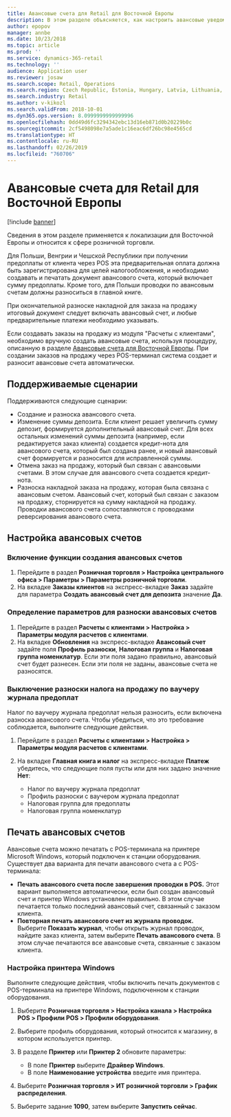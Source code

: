```yaml
---
title: Авансовые счета для Retail для Восточной Европы
description: В этом разделе объясняется, как настроить авансовые уведомления для Retail для Восточной Европы.
author: epopov
manager: annbe
ms.date: 10/23/2018
ms.topic: article
ms.prod: ''
ms.service: dynamics-365-retail
ms.technology: ''
audience: Application user
ms.reviewer: josaw
ms.search.scope: Retail, Operations
ms.search.region: Czech Republic, Estonia, Hungary, Latvia, Lithuania, Poland, Russia
ms.search.industry: Retail
ms.author: v-kikozl
ms.search.validFrom: 2018-10-01
ms.dyn365.ops.version: 8.0999999999999996
ms.openlocfilehash: 0dd49d6fc3294342ebc13d16eb871d0b20229b0c
ms.sourcegitcommit: 2cf5498098e7a5ade1c16eac6df26bc98e4565cd
ms.translationtype: HT
ms.contentlocale: ru-RU
ms.lasthandoff: 02/26/2019
ms.locfileid: "760706"
---
```

# <a name="advance-invoices-for-retail-for-eastern-europe"></a>Авансовые счета для Retail для Восточной Европы

[!include [banner](../includes/banner.md)]

Сведения в этом разделе применяется к локализации для Восточной Европы и относится к сфере розничной торговли.

Для Польши, Венгрии и Чешской Республики при получении предоплаты от клиента через POS эта предварительная оплата должна быть зарегистрирована для целей налогообложения, и необходимо создавать и печатать документ авансового счета, который включает сумму предоплаты. Кроме того, для Польши проводки по авансовым счетам должны разноситься в главной книге.

При окончательной разноске накладной для заказа на продажу итоговый документ следует включать авансовый счет, и любые предварительные платежи необходимо указывать.

Если создавать заказы на продажу из модуля "Расчеты с клиентами", необходимо вручную создать авансовые счета, используя процедуру, описанную в разделе [Авансовые счета для Восточной Европы](https://docs.microsoft.com/dynamics365/unified-operations/financials/localizations/emea-advance-invoice). При создании заказов на продажу через POS-терминал система создает и разносит авансовые счета автоматически.

## <a name="supported-scenarios"></a>Поддерживаемые сценарии

Поддерживаются следующие сценарии:

- Создание и разноска авансового счета.
- Изменение суммы депозита. Если клиент решает увеличить сумму депозит, формируется дополнительный авансовый счет. Для всех остальных изменений суммы депозита (например, если редактируется заказ клиента) создается кредит-нота для авансового счета, который был создана ранее, и новый авансовый счет формируется и разносится для исправленной суммы.
- Отмена заказ на продажу, который был связан с авансовыми счетами. В этом случае для авансового счета создается кредит-нота.
- Разноска накладной заказа на продажу, которая была связана с авансовым счетом. Авансовый счет, который был связан с заказом на продажу, сторнируется на сумму накладной на продажу. Проводки авансового счета сопоставляются с проводками реверсирования авансового счета.

## <a name="set-up-advance-invoices"></a>Настройка авансовых счетов

### <a name="turn-on-the-functionality-for-creating-advance-invoices"></a>Включение функции создания авансовых счетов

1. Перейдите в раздел **Розничная торговля \> Настройка центрального офиса \> Параметры \> Параметры розничной торговли**.
2. На вкладке **Заказы клиентов** на экспресс-вкладке **Заказ** задайте для параметра **Создать авансовый счет для депозита** значение **Да**.

### <a name="define-the-parameters-for-posting-advance-invoices"></a>Определение параметров для разноски авансовых счетов

1. Перейдите в раздел **Расчеты с клиентами \> Настройка \> Параметры модуля расчетов с клиентами**.
2. На вкладке **Обновления** на экспресс-вкладке **Авансовый счет** задайте поля **Профиль разноски**, **Налоговая группа** и **Налоговая группа номенклатур**. Если эти поля задано правильно, авансовый счет будет разнесен. Если эти поля не заданы, авансовые счета не разносятся.

### <a name="turn-off-posting-of-the-sales-tax-on-prepayment-journal-voucher"></a>Выключение разноски налога на продажу по ваучеру журнала предоплат

Налог по ваучеру журнала предоплат нельзя разносить, если включена разноска авансового счета. Чтобы убедиться, что это требование соблюдается, выполните следующие действия.

1. Перейдите в раздел **Расчеты с клиентами \> Настройка \> Параметры модуля расчетов с клиентами**.
2. На вкладке **Главная книга и налог** на экспресс-вкладке **Платеж** убедитесь, что следующие поля пусты или для них задано значение **Нет**:

    - Налог по ваучеру журнала предоплат
    - Профиль разноски с ваучером журнала предоплат
    - Налоговая группа для предоплаты
    - Налоговая группа номенклатур

## <a name="print-advance-invoices"></a>Печать авансовых счетов

Авансовые счета можно печатать с POS-терминала на принтере Microsoft Windows, который подключен к станции оборудования. Существует два варианта для печати авансового счета а с POS-терминала:

- **Печать авансового счета после завершения проводки в POS.** Этот вариант выполняется автоматически, если был создан авансовый счет и принтер Windows установлен правильно. В этом случае печатается только последний авансовый счет, связанный с заказом клиента.
- **Повторная печать авансового счет из журнала проводок.** Выберите **Показать журнал**, чтобы открыть журнал проводок, найдите заказ клиента, затем выберите **Печать авансового счета**. В этом случае печатаются все авансовые счета, связанные с заказом клиента.

### <a name="set-up-a-windows-printer"></a>Настройка принтера Windows

Выполните следующие действия, чтобы включить печать документов с POS-терминала на принтере Windows, подключенном к станции оборудования.

1. Выберите **Розничная торговля \> Настройка канала \> Настройка POS \> Профили POS \> Профили оборудования**.
2. Выберите профиль оборудования, который относится к магазину, в котором используется принтер.
3. В разделе **Принтер** или **Принтер 2** обновите параметры:

    - В поле **Принтер** выберите **Драйвер Windows**.
    - В поле **Наименование устройства** введите имя принтера.

4. Выберите **Розничная торговля \> ИТ розничной торговли \> График распределения**.
5. Выберите задание **1090**, затем выберите **Запустить сейчас**.
